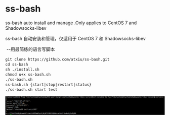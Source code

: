 # ss-bash
  ss-bash auto install and manage .Only applies to CentOS 7 and Shadowsocks-libev
  
  ss-bash 自动安装和管理，仅适用于 CentOS 7 和 Shadowsocks-libev
  
  --用最简练的语言写脚本
```
git clone https://github.com/atxiu/ss-bash.git
cd ss-bash
sh ./install.sh
chmod u+x ss-bash.sh
./ss-bash.sh
ss-bash.sh {start|stop|restart|status}
./ss-bash.sh start test
```
![Snipaste_2018-01-01_09-33-50](Snipaste_2018-01-01_09-33-50.png)
